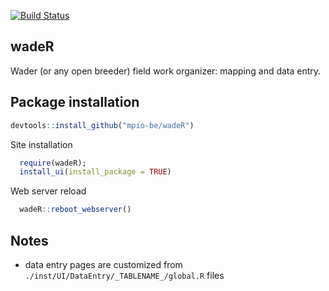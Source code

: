 [![Build Status](https://travis-ci.org/mpio-be/wadeR.svg?branch=master)](https://travis-ci.org/mpio-be/wadeR)

wadeR
------------
Wader (or any open breeder) field work organizer: mapping and data entry. 

Package installation
------------

``` r
devtools::install_github("mpio-be/wadeR")

```

Site installation
``` r
  require(wadeR);
  install_ui(install_package = TRUE)
```


Web server reload
``` r
  wadeR::reboot_webserver()
```



Notes
------------
 - data entry pages are customized from `./inst/UI/DataEntry/_TABLENAME_/global.R` files
 

 